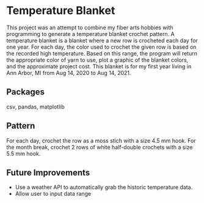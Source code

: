 # Temperature Blanket
This project was an attempt to combine my fiber arts hobbies with programming to generate a temperature blanket crochet pattern. A temperature blanket is a blanket where a new row is crocheted each day for one year. For each day, the color used to crochet the given row is based on the recorded high temperature. Based on this range, the program will return the appropriate color of yarn to use, plot a graphic of the blanket colors, and the approximate project cost. This blanket is for my first year living in Ann Arbor, MI from Aug 14, 2020 to Aug 14, 2021.

## Packages
csv, pandas, matplotlib

## Pattern
For each day, crochet the row as a moss stich with a size 4.5 mm hook. For the month break, crochet 2 rows of white half-double crochets with a size 5.5 mm hook.

## Future Improvements
- Use a weather API to automatically grab the historic temperature data.
- Allow user to input data range


